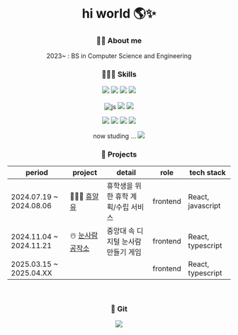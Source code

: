 <div align=center>
  
# hi world 🌎✨
### 🙇‍♀️ About me
2023~ : BS in Computer Science and Engineering <br>

### 👩🏻‍💻 Skills
![](https://img.shields.io/badge/Python-14354C?style=for-the-badge&logo=python&logoColor=white)
![](https://img.shields.io/badge/C-00599C?style=for-the-badge&logo=c&logoColor=white)
![](https://img.shields.io/badge/C++-00599C?style=for-the-badge&logo=C%2B%2B&logoColor=white)
![](https://img.shields.io/badge/Java-ED8B00?style=for-the-badge&logo=openjdk&logoColor=white)<br><br>
![js](https://img.shields.io/badge/JavaScript-F7DF1E?style=for-the-badge&logo=JavaScript&logoColor=white)
![](https://img.shields.io/badge/HTML-FF45000?style=for-the-badge&logo=html5&logoColor=white)
![](https://img.shields.io/badge/CSS-239120?&style=for-the-badge&logo=css3&logoColor=white)


<img src="https://img.shields.io/badge/Node.js-339933?style=for-the-badge&logo=Node.js&logoColor=white">
<img src="https://img.shields.io/badge/React-61DAFB?style=for-the-badge&logo=React&logoColor=white">
<img src="https://img.shields.io/badge/Next.js-000000?style=for-the-badge&logo=Next.js&logoColor=white">
<img src="https://img.shields.io/badge/Typescript-3178C6?style=for-the-badge&logo=Typescript&logoColor=white"/>


now studing ...
<img src="https://img.shields.io/badge/Flutter-02569B?style=for-the-badge&logo=flutter&logoColor=white"/>


### 🧤 Projects
| period | project | detail | role | tech stack |
| ------------ | ------------- | ------------- | ------------- | ------------- |
| 2024.07.19 ~ 2024.08.06 | 👩🏼‍🎓 [휴알유](https://github.com/Youth-is-the-best) | 휴학생을 위한 휴학 계획/수립 서비스 | frontend | React, javascript |
| 2024.11.04 ~ 2024.11.21 | ☃️ [눈사람 공작소](https://github.com/Nune-ddine) |중앙대 속 디지털 눈사람 만들기 게임 | frontend | React, typescript |
| 2025.03.15 ~ 2025.04.XX | | | frontend |React, typescript|
<br>

### 🩶 Git
![](https://github-readme-stats.vercel.app/api?username=jungsunbeen&show_icons=true&theme=dracula)

</div>

<!--https://velog.io/@hippohami/Git-README-%EA%BE%B8%EB%AF%B8%EA%B8%B0-%EB%B1%83%EC%A7%80-%EB%AA%A8%EC%9D%8C-->
